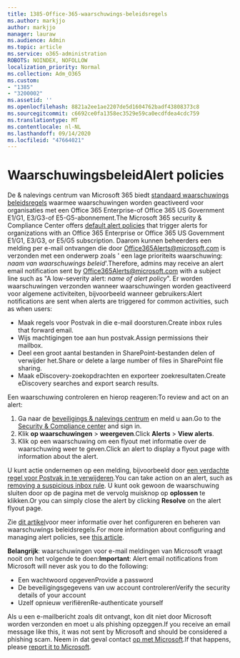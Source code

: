 ```yaml
---
title: 1385-Office-365-waarschuwings-beleidsregels
ms.author: markjjo
author: markjjo
manager: lauraw
ms.audience: Admin
ms.topic: article
ms.service: o365-administration
ROBOTS: NOINDEX, NOFOLLOW
localization_priority: Normal
ms.collection: Adm_O365
ms.custom:
- "1385"
- "3200002"
ms.assetid: ''
ms.openlocfilehash: 8821a2ee1ae2207de5d1604762badf43808373c8
ms.sourcegitcommit: c6692ce0fa1358ec3529e59ca0ecdfdea4cdc759
ms.translationtype: MT
ms.contentlocale: nl-NL
ms.lasthandoff: 09/14/2020
ms.locfileid: "47664021"
---
```

# <a name="alert-policies"></a><span data-ttu-id="13a35-102">Waarschuwingsbeleid</span><span class="sxs-lookup"><span data-stu-id="13a35-102">Alert policies</span></span>

<span data-ttu-id="13a35-103">De & nalevings centrum van Microsoft 365 biedt [standaard waarschuwings beleidsregels](https://docs.microsoft.com/microsoft-365/compliance/alert-policies#default-alert-policies) waarmee waarschuwingen worden geactiveerd voor organisaties met een Office 365 Enterprise-of Office 365 US Government E1/G1, E3/G3-of E5-G5-abonnement.</span><span class="sxs-lookup"><span data-stu-id="13a35-103">The Microsoft 365 security & Compliance Center offers [default alert policies](https://docs.microsoft.com/microsoft-365/compliance/alert-policies#default-alert-policies) that trigger alerts for organizations with an Office 365 Enterprise or Office 365 US Government E1/G1, E3/G3, or E5/G5 subscription.</span></span> <span data-ttu-id="13a35-104">Daarom kunnen beheerders een melding per e-mail ontvangen die door Office365Alerts@microsoft.com is verzonden met een onderwerp zoals ' een lage prioriteits waarschuwing: *naam van waarschuwings beleid*'.</span><span class="sxs-lookup"><span data-stu-id="13a35-104">Therefore, admins may receive an alert email notification sent by Office365Alerts@microsoft.com with a subject line such as "A low-severity alert: *name of alert policy*".</span></span> <span data-ttu-id="13a35-105">Er worden waarschuwingen verzonden wanneer waarschuwingen worden geactiveerd voor algemene activiteiten, bijvoorbeeld wanneer gebruikers:</span><span class="sxs-lookup"><span data-stu-id="13a35-105">Alert notifications are sent when alerts are triggered for common activities, such as when users:</span></span>

- <span data-ttu-id="13a35-106">Maak regels voor Postvak in die e-mail doorsturen.</span><span class="sxs-lookup"><span data-stu-id="13a35-106">Create inbox rules that forward email.</span></span>
- <span data-ttu-id="13a35-107">Wijs machtigingen toe aan hun postvak.</span><span class="sxs-lookup"><span data-stu-id="13a35-107">Assign permissions their mailbox.</span></span>
- <span data-ttu-id="13a35-108">Deel een groot aantal bestanden in SharePoint-bestanden delen of verwijder het.</span><span class="sxs-lookup"><span data-stu-id="13a35-108">Share or delete a large number of files in SharePoint file sharing.</span></span>
- <span data-ttu-id="13a35-109">Maak eDiscovery-zoekopdrachten en exporteer zoekresultaten.</span><span class="sxs-lookup"><span data-stu-id="13a35-109">Create eDiscovery searches and export search results.</span></span>

<span data-ttu-id="13a35-110">Een waarschuwing controleren en hierop reageren:</span><span class="sxs-lookup"><span data-stu-id="13a35-110">To review and act on an alert:</span></span>

1. <span data-ttu-id="13a35-111">Ga naar de [beveiligings & nalevings centrum](https://protection.office.com) en meld u aan.</span><span class="sxs-lookup"><span data-stu-id="13a35-111">Go to the [Security & Compliance center](https://protection.office.com) and sign in.</span></span>
2. <span data-ttu-id="13a35-112">Klik **op waarschuwingen**  >  **weergeven**.</span><span class="sxs-lookup"><span data-stu-id="13a35-112">Click **Alerts** > **View alerts**.</span></span>
3. <span data-ttu-id="13a35-113">Klik op een waarschuwing om een flyout met informatie over de waarschuwing weer te geven.</span><span class="sxs-lookup"><span data-stu-id="13a35-113">Click an alert to display a flyout page with information about the alert.</span></span>

<span data-ttu-id="13a35-114">U kunt actie ondernemen op een melding, bijvoorbeeld door [een verdachte regel voor Postvak in te verwijderen](https://docs.microsoft.com/microsoft-365/security/office-365-security/responding-to-a-compromised-email-account).</span><span class="sxs-lookup"><span data-stu-id="13a35-114">You can take action on an alert, such as [removing a suspicious inbox rule](https://docs.microsoft.com/microsoft-365/security/office-365-security/responding-to-a-compromised-email-account).</span></span> <span data-ttu-id="13a35-115">U kunt ook gewoon de waarschuwing sluiten door op de pagina met de vervolg muisknop op **oplossen** te klikken.</span><span class="sxs-lookup"><span data-stu-id="13a35-115">Or you can simply close the alert by clicking **Resolve** on the alert flyout page.</span></span>

<span data-ttu-id="13a35-116">Zie  [dit artikel](https://docs.microsoft.com/microsoft-365/compliance/alert-policies)voor meer informatie over het configureren en beheren van waarschuwings beleidsregels.</span><span class="sxs-lookup"><span data-stu-id="13a35-116">For more information about configuring and managing alert policies, see  [this article](https://docs.microsoft.com/microsoft-365/compliance/alert-policies).</span></span>

<span data-ttu-id="13a35-117">**Belangrijk**: waarschuwingen voor e-mail meldingen van Microsoft vraagt nooit om het volgende te doen:</span><span class="sxs-lookup"><span data-stu-id="13a35-117">**Important**: Alert email notifications from Microsoft will never ask you to do the following:</span></span>

- <span data-ttu-id="13a35-118">Een wachtwoord opgeven</span><span class="sxs-lookup"><span data-stu-id="13a35-118">Provide a password</span></span>
- <span data-ttu-id="13a35-119">De beveiligingsgegevens van uw account controleren</span><span class="sxs-lookup"><span data-stu-id="13a35-119">Verify the security details of your account</span></span>
- <span data-ttu-id="13a35-120">Uzelf opnieuw verifiëren</span><span class="sxs-lookup"><span data-stu-id="13a35-120">Re-authenticate yourself</span></span>

<span data-ttu-id="13a35-121">Als u een e-mailbericht zoals dit ontvangt, kon dit niet door Microsoft worden verzonden en moet u als phishing opzeggen.</span><span class="sxs-lookup"><span data-stu-id="13a35-121">If you receive an email message like this, it was not sent by Microsoft and should be considered a phishing scam.</span></span> <span data-ttu-id="13a35-122">Neem in dat geval contact [op met Microsoft](https://docs.microsoft.com/microsoft-365/security/office-365-security/report-junk-email-and-phishing-scams-in-outlook-on-the-web-eop).</span><span class="sxs-lookup"><span data-stu-id="13a35-122">If that happens, please [report it to Microsoft](https://docs.microsoft.com/microsoft-365/security/office-365-security/report-junk-email-and-phishing-scams-in-outlook-on-the-web-eop).</span></span>